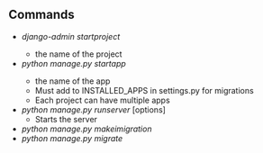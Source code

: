 ## Commands
- _django-admin startproject_ <name>
  - <name> the name of the project
- _python manage.py startapp_ <name>
  - <name> the name of the app
  - Must add to INSTALLED_APPS in settings.py for migrations
  - Each project can have multiple apps
- _python manage.py runserver_ [options]
  - Starts the server
- _python manage.py makeimigration_
- _python manage.py migrate_




